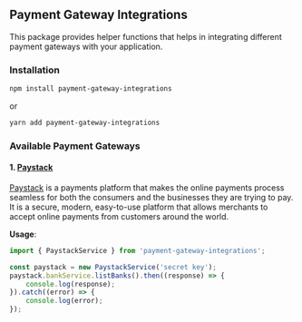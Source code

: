 ## Payment Gateway Integrations

This package provides helper functions that helps in integrating different payment gateways with your application.

### Installation
```bash
npm install payment-gateway-integrations
```

or

```bash
yarn add payment-gateway-integrations
```

### Available Payment Gateways

#### 1. [Paystack](./lib/paystack/README.md)
[Paystack](https://paystack.com/) is a payments platform that makes the online payments process seamless for both the consumers and the businesses they are trying to pay. It is a secure, modern, easy-to-use platform that allows merchants to accept online payments from customers around the world.

**Usage**:
```typescript
import { PaystackService } from 'payment-gateway-integrations';

const paystack = new PaystackService('secret key');
paystack.bankService.listBanks().then((response) => {
    console.log(response);
}).catch((error) => {
    console.log(error);
});
```
